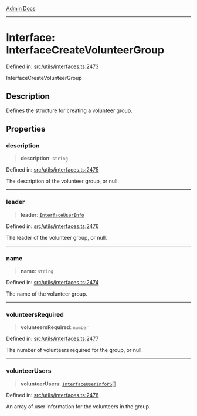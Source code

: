 [Admin Docs](/)

***

# Interface: InterfaceCreateVolunteerGroup

Defined in: [src/utils/interfaces.ts:2473](https://github.com/PalisadoesFoundation/talawa-admin/blob/main/src/utils/interfaces.ts#L2473)

InterfaceCreateVolunteerGroup

## Description

Defines the structure for creating a volunteer group.

## Properties

### description

> **description**: `string`

Defined in: [src/utils/interfaces.ts:2475](https://github.com/PalisadoesFoundation/talawa-admin/blob/main/src/utils/interfaces.ts#L2475)

The description of the volunteer group, or null.

***

### leader

> **leader**: [`InterfaceUserInfo`](InterfaceUserInfo.md)

Defined in: [src/utils/interfaces.ts:2476](https://github.com/PalisadoesFoundation/talawa-admin/blob/main/src/utils/interfaces.ts#L2476)

The leader of the volunteer group, or null.

***

### name

> **name**: `string`

Defined in: [src/utils/interfaces.ts:2474](https://github.com/PalisadoesFoundation/talawa-admin/blob/main/src/utils/interfaces.ts#L2474)

The name of the volunteer group.

***

### volunteersRequired

> **volunteersRequired**: `number`

Defined in: [src/utils/interfaces.ts:2477](https://github.com/PalisadoesFoundation/talawa-admin/blob/main/src/utils/interfaces.ts#L2477)

The number of volunteers required for the group, or null.

***

### volunteerUsers

> **volunteerUsers**: [`InterfaceUserInfoPG`](InterfaceUserInfoPG.md)[]

Defined in: [src/utils/interfaces.ts:2478](https://github.com/PalisadoesFoundation/talawa-admin/blob/main/src/utils/interfaces.ts#L2478)

An array of user information for the volunteers in the group.
